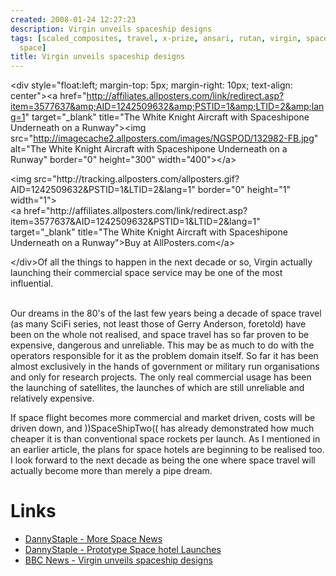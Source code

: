 ```yaml
---
created: 2008-01-24 12:27:23
description: Virgin unveils spaceship designs
tags: [scaled_composites, travel, x-prize, ansari, rutan, virgin, spaceshiptwo, spaceshipone,
  space]
title: Virgin unveils spaceship designs
---
```

 &lt;div style="float:left; margin-top: 5px; margin-right: 10px; text-align: center"&gt;&lt;a href="http://affiliates.allposters.com/link/redirect.asp?item=3577637&amp;AID=1242509632&amp;PSTID=1&amp;LTID=2&amp;lang=1" target="_blank" title="The White Knight Aircraft with Spaceshipone Underneath on a Runway"&gt;&lt;img src="http://imagecache2.allposters.com/images/NGSPOD/132982-FB.jpg" alt="The White Knight Aircraft with Spaceshipone Underneath on a Runway" border="0" height="300" width="400"&gt;&lt;/a&gt;
 <p>
  &lt;img src="http://tracking.allposters.com/allposters.gif?AID=1242509632&amp;PSTID=1&amp;LTID=2&amp;lang=1" border="0" height="1" width="1"&gt;
  <br/>
  &lt;a href="http://affiliates.allposters.com/link/redirect.asp?item=3577637&amp;AID=1242509632&amp;PSTID=1&amp;LTID=2&amp;lang=1" target="_blank" title="The White Knight Aircraft with Spaceshipone Underneath on a Runway"&gt;Buy at AllPosters.com&lt;/a&gt;
 </p>
 &lt;/div&gt;Of all the things to happen in the next decade or so, Virgin actually launching their commercial space service may be one of the most influential.
 <p>
  <br/>
  Our dreams in the 80's of the last few years being a decade of space travel (as many SciFi series, not least those of Gerry Anderson, foretold) have been on the whole not realised, and space travel has so far proven to be expensive, dangerous and unreliable. This may be as much to do with the operators responsible for it as the problem domain itself. So far it has been almost exclusively in the hands of government or military run organisations and only for research projects. The only real commercial usage has been the launching of satellites, the launches of which are still unreliable and relatively expensive.
 </p>
 <p>
  If space flight becomes more commercial and market driven, costs will be driven down, and ))SpaceShipTwo(( has already demonstrated how much cheaper it is than conventional space rockets per launch. As I mentioned in an earlier article, the plans for space hotels are beginning to be realised too. I look forward to the next decade as being the one where space travel will actually become more than merely a pipe dream.
 </p>
 <h1 class="showhide_heading" id="Links">
  Links
 </h1>
 <ul>
  <li>
   <a href="More Space News.html">
    DannyStaple - More Space News
   </a>
  </li>
  <li>
   <a href="Prototype Space hotal Launches.html">
    DannyStaple - Prototype Space hotel Launches
   </a>
  </li>
  <li>
   <a href="http://news.bbc.co.uk/1/hi/sci/tech/7205445.stm" rel="external" target="_blank">
    BBC News - Virgin unveils spaceship designs
   </a>
  </li>
 </ul>
